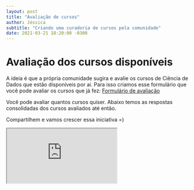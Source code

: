 ```yaml
---
layout: post
title: "Avaliação de cursos"
author: Jéssica
subtitle: "Criando uma curadoria de cursos pela comunidade"
date: 2021-03-21 18:20:00 -0300
---
```


# Avaliação dos cursos disponíveis

A ideia é que a própria comunidade sugira e avalie os cursos de Ciência de Dados que estão disponíveis por aí. Para isso criamos esse formulário que você pode avaliar os cursos que já fez: [Formulário de avaliação](https://forms.gle/QcPEVWdTUnfnhVaF7)

Você pode avaliar quantos cursos quiser. Abaixo temos as respostas consolidadas dos cursos avaliados até então.

Compartilhem e vamos crescer essa iniciativa =)


<iframe src="https://docs.google.com/spreadsheets/d/e/2PACX-1vRjE-wnZtSd5kXJ5LtnDcwIgeRypoFn_E0cMRK0LTicHwnT7q6NLlAUlp7GMN9qCn6gCMxJTTHE1fi8/pubhtml?gid=273440233&amp;single=true&amp;widget=true&amp;headers=false"></iframe>
